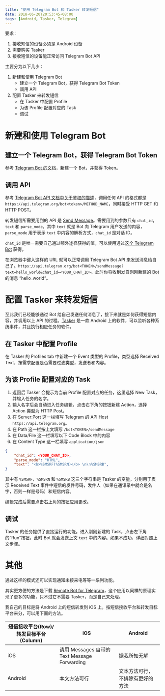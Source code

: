 ```yaml
---
title: "使用 Telegram Bot 和 Tasker 转发短信"
date: 2018-06-20T20:53:45+08:00
tags: [Android, Tasker, Telegram]
---
```


要求：

1. 接收短信的设备必须是 Android 设备
2. 需要购买 Tasker
3. 接收短信的设备能正常访问 Telegram Bot API

主要分为以下几步：

1. 新建和使用 Telegram Bot 
	- 建立一个 Telegram Bot，获得 Telegram Bot Token
	- 调用 API
2. 配置 Tasker 来转发短信
	- 在 Tasker 中配置 Profile
	- 为该 Profile 配置对应的 Task
	- 调试

# 新建和使用 Telegram Bot

## 建立一个 Telegram Bot，获得 Telegram Bot Token

参考 [Telegram Bot 的文档](https://core.telegram.org/bots#3-how-do-i-create-a-bot)，新建一个 Bot，并获得 Token。

## 调用 API
参考 [Telegram Bot API 文档中关于鉴权的描述](https://core.telegram.org/bots/api#authorizing-your-bot)，调用任何 API 的格式都是 `https://api.telegram.org/bot<token>/METHOD_NAME`，同时接受 HTTP GET 和 HTTP POST。

转发短信所需要用到的 API 是 [Send Message](https://core.telegram.org/bots/api#sendmessage)。需要用到的参数只有 `chat_id`，`text` 和 `parse_mode`。其中 `text` 就是 Bot 向 Telegram 用户发送的内容，`parse_mode` 用于表示 `text` 中内容的解析方式，`chat_id` 是对话 ID。

`chat_id` 是唯一需要自己通过额外途径获得的值，可以使用通过[这个 Telegram Bot](https://telegram.me/get_id_bot) 获得。

在浏览器中键入这样的 URL 就可以正常调用 Telegram Bot API 来发送消息给自己了。`https://api.telegram.org/bot<TOKEN>/sendMessage?text=hello_world&chat_id=<YOUR_CHAT_ID>`。此时你将收到发自刚刚新建的 Bot 的消息 “hello_world”。

# 配置 Tasker 来转发短信

至此我们已经能够通过 Bot 给自己发送任何消息了，接下来就是如何获得短信内容，并调用以上 API 的过程。[Tasker](https://play.google.com/store/apps/details?id=net.dinglisch.android.taskerm) 是一款 Android 上的软件，可以监听各种系统事件，并且执行相应任务的软件。

## 在 Tasker 中配置 Profile

在 Tasker 的 Profiles tab 中新建一个 Event 类型的 Profile，类型选择 Received Text，按需求配置是否需要过滤类型，发送者和内容。

## 为该 Profile 配置对应的 Task

1. 返回后 Tasker 会提示为当前 Profile 配置对应的任务，这里选择 New Task，并输入任务的名字。
2. 输入名字后会自动进入任务编辑，点击右下角的按钮新建 Action，选择 Action 类型为 HTTP Post。
3. 在 Server:Port 这一栏填写 Telegram 的 API Host `https://api.telegram.org`。
4. 在 Path 这一栏按上文填写 `/bot<TOKEN>/sendMessage`
5. 在 Data/File 这一栏填写以下 Code Block 中的内容
6. 在 Content Type 这一栏填写 `application/json`

```json
{
    "chat_id": <YOUR_CHAT_ID>,
    "parse_mode": "HTML",
    "text": "<b>%SMSRF(%SMSRN)</b> \n\n%SMSRB",
}
```

其中有 `%SMSRF`，`%SMSRN` 和 `%SMSRB` 这三个字符串是 Tasker 的变量，分别用于表示 Received Text 事件中短信的发件号码，发件人（如果在通讯录中就会是名字，否则一样是号码）和短信内容。

编辑完成后需要点击右上角的按钮应用更改。

## 调试

Tasker 的任务提供了直接运行的功能。进入刚刚新建的 Task，点击左下角的“Run”按钮，此时 Bot 就会发送上文 `text` 中的内容。如果不成功，详细对照上文步骤。

# 其他

通过这样的模式还可以实现通知未接来电等等一系列功能。

其实更方便的方法是下载 [Remote Bot for Telegram](https://play.google.com/store/apps/details?id=com.alexandershtanko.androidtelegrambot)，这个应用以同样的原理实现了更多的功能，只不过它不需要 Tasker，而是自己来处理。

我自己的目标是将 Android 上的短信转发到 iOS 上，按短信接收平台和转发目标平台来分，可以用下面的方法。

| 短信接收平台(Row)/转发目标平台(Column) | iOS | Android |
| --- | --- | --- |
| iOS | 请用 Messages 自带的 Text Message Forwarding | 据我所知无解 |
| Android | 本文方法可行 | 文本方法可行，不排除有更好的方法 |





